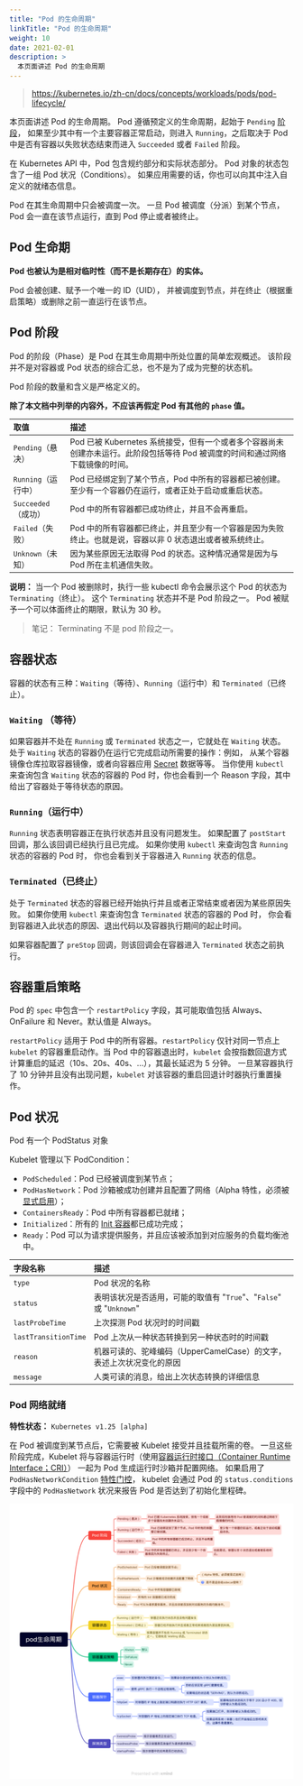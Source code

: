 ```yaml
---
title: "Pod 的生命周期"
linkTitle: "Pod 的生命周期"
weight: 10
date: 2021-02-01
description: >
  本页面讲述 Pod 的生命周期
---
```


> https://kubernetes.io/zh-cn/docs/concepts/workloads/pods/pod-lifecycle/

本页面讲述 Pod 的生命周期。 Pod 遵循预定义的生命周期，起始于 `Pending` [阶段](https://kubernetes.io/zh-cn/docs/concepts/workloads/pods/pod-lifecycle/#pod-phase)， 如果至少其中有一个主要容器正常启动，则进入 `Running`，之后取决于 Pod 中是否有容器以失败状态结束而进入 `Succeeded` 或者 `Failed` 阶段。

在 Kubernetes API 中，Pod 包含规约部分和实际状态部分。 Pod 对象的状态包含了一组 Pod 状况（Conditions）。 如果应用需要的话，你也可以向其中注入自定义的就绪态信息。

Pod 在其生命周期中只会被调度一次。 一旦 Pod 被调度（分派）到某个节点，Pod 会一直在该节点运行，直到 Pod 停止或者被终止。

## Pod 生命期

**Pod 也被认为是相对临时性（而不是长期存在）的实体。** 

Pod 会被创建、赋予一个唯一的 ID（UID）， 并被调度到节点，并在终止（根据重启策略）或删除之前一直运行在该节点。

## Pod 阶段

Pod 的阶段（Phase）是 Pod 在其生命周期中所处位置的简单宏观概述。 该阶段并不是对容器或 Pod 状态的综合汇总，也不是为了成为完整的状态机。

Pod 阶段的数量和含义是严格定义的。

**除了本文档中列举的内容外，不应该再假定 Pod 有其他的 `phase` 值。**

| 取值                | 描述                                                         |
| :------------------ | :----------------------------------------------------------- |
| `Pending`（悬决）   | Pod 已被 Kubernetes 系统接受，但有一个或者多个容器尚未创建亦未运行。此阶段包括等待 Pod 被调度的时间和通过网络下载镜像的时间。 |
| `Running`（运行中） | Pod 已经绑定到了某个节点，Pod 中所有的容器都已被创建。至少有一个容器仍在运行，或者正处于启动或重启状态。 |
| `Succeeded`（成功） | Pod 中的所有容器都已成功终止，并且不会再重启。               |
| `Failed`（失败）    | Pod 中的所有容器都已终止，并且至少有一个容器是因为失败终止。也就是说，容器以非 0 状态退出或者被系统终止。 |
| `Unknown`（未知）   | 因为某些原因无法取得 Pod 的状态。这种情况通常是因为与 Pod 所在主机通信失败。 |

**说明：** 当一个 Pod 被删除时，执行一些 kubectl 命令会展示这个 Pod 的状态为 `Terminating`（终止）。 这个 `Terminating` 状态并不是 Pod 阶段之一。 Pod 被赋予一个可以体面终止的期限，默认为 30 秒。 

> 笔记： Terminating 不是 pod 阶段之一。

## 容器状态

容器的状态有三种：`Waiting`（等待）、`Running`（运行中）和 `Terminated`（已终止）。

### `Waiting` （等待）

如果容器并不处在 `Running` 或 `Terminated` 状态之一，它就处在 `Waiting` 状态。 处于 `Waiting` 状态的容器仍在运行它完成启动所需要的操作：例如， 从某个容器镜像仓库拉取容器镜像，或者向容器应用 [Secret](https://kubernetes.io/zh-cn/docs/concepts/configuration/secret/) 数据等等。 当你使用 `kubectl` 来查询包含 `Waiting` 状态的容器的 Pod 时，你也会看到一个 Reason 字段，其中给出了容器处于等待状态的原因。

### `Running`（运行中）

`Running` 状态表明容器正在执行状态并且没有问题发生。 如果配置了 `postStart` 回调，那么该回调已经执行且已完成。 如果你使用 `kubectl` 来查询包含 `Running` 状态的容器的 Pod 时， 你也会看到关于容器进入 `Running` 状态的信息。

### `Terminated`（已终止）

处于 `Terminated` 状态的容器已经开始执行并且或者正常结束或者因为某些原因失败。 如果你使用 `kubectl` 来查询包含 `Terminated` 状态的容器的 Pod 时， 你会看到容器进入此状态的原因、退出代码以及容器执行期间的起止时间。

如果容器配置了 `preStop` 回调，则该回调会在容器进入 `Terminated` 状态之前执行。

## 容器重启策略

Pod 的 `spec` 中包含一个 `restartPolicy` 字段，其可能取值包括 Always、OnFailure 和 Never。默认值是 Always。

`restartPolicy` 适用于 Pod 中的所有容器。`restartPolicy` 仅针对同一节点上 `kubelet` 的容器重启动作。当 Pod 中的容器退出时，`kubelet` 会按指数回退方式计算重启的延迟（10s、20s、40s、...），其最长延迟为 5 分钟。 一旦某容器执行了 10 分钟并且没有出现问题，`kubelet` 对该容器的重启回退计时器执行重置操作。

## Pod 状况

Pod 有一个 PodStatus 对象

Kubelet 管理以下 PodCondition：

- `PodScheduled`：Pod 已经被调度到某节点；
- `PodHasNetwork`：Pod 沙箱被成功创建并且配置了网络（Alpha 特性，必须被[显式启用](https://kubernetes.io/zh-cn/docs/concepts/workloads/pods/pod-lifecycle/#pod-has-network)）；
- `ContainersReady`：Pod 中所有容器都已就绪；
- `Initialized`：所有的 [Init 容器](https://kubernetes.io/zh-cn/docs/concepts/workloads/pods/init-containers/)都已成功完成；
- `Ready`：Pod 可以为请求提供服务，并且应该被添加到对应服务的负载均衡池中。

| 字段名称             | 描述                                                         |
| :------------------- | :----------------------------------------------------------- |
| `type`               | Pod 状况的名称                                               |
| `status`             | 表明该状况是否适用，可能的取值有 "`True`"、"`False`" 或 "`Unknown`" |
| `lastProbeTime`      | 上次探测 Pod 状况时的时间戳                                  |
| `lastTransitionTime` | Pod 上次从一种状态转换到另一种状态时的时间戳                 |
| `reason`             | 机器可读的、驼峰编码（UpperCamelCase）的文字，表述上次状况变化的原因 |
| `message`            | 人类可读的消息，给出上次状态转换的详细信息                   |

### 

### Pod 网络就绪

**特性状态：** `Kubernetes v1.25 [alpha]`

在 Pod 被调度到某节点后，它需要被 Kubelet 接受并且挂载所需的卷。 一旦这些阶段完成，Kubelet 将与容器运行时（使用[容器运行时接口（Container Runtime Interface；CRI）](https://kubernetes.io/zh-cn/docs/concepts/overview/components/#container-runtime)） 一起为 Pod 生成运行时沙箱并配置网络。 如果启用了 `PodHasNetworkCondition` [特性门控](https://kubernetes.io/zh-cn/docs/reference/command-line-tools-reference/feature-gates/)， kubelet 会通过 Pod 的 `status.conditions` 字段中的 `PodHasNetwork` 状况来报告 Pod 是否达到了初始化里程碑。





![kuberntes-pod-lifecycle](images/kuberntes-pod-lifecycle.png)

